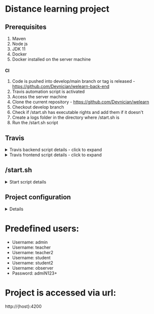 # Distance learning project
## Prerequisites

1. Maven
2. Node js
3. JDK 11
4. Docker
5. Docker installed on the server machine

#### CI
1. Code is pushed into develop/main branch or tag is released - https://github.com/Devnician/welearn-back-end
2. Travis automation script is activated
3. Access the server machine
4. Clone the current repository - https://github.com/Devnician/welearn
5. Checkout develop branch
6. Check if /start.sh has executable rights and add them if it doesn't
8. Create a logs folder in the directory where /start.sh is
7. Run the /start.sh script

## Travis
<details>
<summary>Travis backend script details - click to expand</summary>

1. The script activates under the conditions `if: type = pull_request OR branch = develop OR branch = main OR tag IS present`
2. The script creates a jar on the virtual machine from travis `script: mvn package -DskipTests`
3. Deploy section from the script is activated when code is pushed into develop `deploy:
    provider: script
    skip_existing: true
    skip_cleanup: true
    script: echo "DONE!"
    on:
      branch: develop`
4. Before_deploy script is executed
* Login as docker user in order to be able to push into docker hub subsequently - `- docker login -u $DOCKER_USERNAME -p $DOCKER_PASSWORD`. Note that environment variables must be declared for the project in the travis client which is accessed via browser - https://travis-ci.com/github/Devnician/welearn-back-end
* Create a docker image on the travis VM `docker build -t welearn-backend .`
* Validation check if the image is available - `docker images`
* Tag the image so that it can be easily pulled from docker hub `docker tag welearn-backend $DOCKER_USERNAME/welearn-backend`
* Push the image into docker hub `docker push $DOCKER_USERNAME/welearn-backend`
</details>

<details>
<summary>Travis frontend script details - click to expand</summary>

1. The script activates under the conditions `if: type = pull_request OR branch = develop OR branch = main OR tag IS present`
2. The script builds the angular project `script: npm run build:ci`
3. Deploy section from the script is activated when code is pushed into develop `deploy:
    provider: script
    skip_existing: true
    skip_cleanup: true
    script: echo "DONE!"
    on:
      branch: develop`
4. Before_deploy script is executed
* Login as docker user in order to be able to push into docker hub subsequently - `- docker login -u $DOCKER_USERNAME -p $DOCKER_PASSWORD`. Note that environment variables must be declared for the project in the travis client which is accessed via browser - https://travis-ci.com/github/Devnician/welearn-front-end
* Create a docker image on the travis VM `docker build -t welearn-backend .`
* Validation check if the image is available - `docker images`
* Tag the image so that it can be easily pulled from docker hub `docker tag welearn-backend $DOCKER_USERNAME/welearn-backend`
* Push the image into docker hub `docker push $DOCKER_USERNAME/welearn-backend`
</details>

## /start.sh
<details>
<summary> Start script details </summary>

1. Stops and deletes the data for all images from the doker compose `docker-compose -f docker-compose-welearn.yml down`
2. Pulls the latest versions of the images from docker hub `docker-compose -f docker-compose-welearn.yml pull`
3. Builds and runs the images from the docker compose and outputs the logs from the images into a .log file with a timestamp built into its name `docker-compose -f docker-compose-welearn.yml up --build > ./logs/welearn-$(date +%s).log 2>&1 &`
</details>

## Project configuration
<details>
<summary> Details </summary>

1. The docker compose contains a mariadb:10.4 service. 
`environment:`
      `- "MYSQL_USER=welearn"`
      `- "MYSQL_PASSWORD=welearn"`
      `- "MYSQL_ROOT_PASSWORD=welearn"`
      `- "MYSQL_DATABASE=welearn"`
Environment variables need to match the ones from docker spring profile for the backend - https://github.com/Devnician/welearn-back-end/blob/develop/src/main/resources/application-docker.yml. Note that the user and password must match and the stringtype, useunicode and character encoding path parameters are needed inside the database url in order to show valid cyrillic text inside the project
  `datasource:`
  `  url: "jdbc:mysql://mariadb-ci:3306/welearn?stringtype=unspecified&``useUnicode=true&characterEncoding=UTF-8"`
  `  username: "welearn"`
  `  password: "welearn"`
  `  driver-class-name: com.mysql.jdbc.Driver`
  `flyway:`
  `  enabled: true`
  `  url: "jdbc:mysql://mariadb-ci:3306/welearn?stringtype=unspecified&``useUnicode=true&characterEncoding=UTF-8"`
  `  user: "welearn"`
  `  password: "welearn"`
2. Backend port - configure inside the docker compose file. The one on the left must match the one that the frontend connects to, the one on the right needs to match the port from the spring profile
 `welearn-ci:`
  `ports:`
      `"8081:8080"`
3. Frontend configuration
* package.json - https://github.com/Devnician/welearn-front-end/blob/main/package.json - needs a ng build command that uses the ci configuration: `"build:ci": "ng build --configuration ci"`
* Configuration file must be created - https://github.com/Devnician/welearn-front-end/blob/main/src/environments/environment.ci.ts - restUrl constant needs to have the backend port matching from above `restUrl: 'http://172.16.250.30:8081'`
* angular.json - - needs to have a fileReplacement configuration that uses the new environment. and it needs to be defined in a command that the package.json is going to use
`"ci": {`
`"fileReplacements": [`
`{`
`"replace": "src/environments/environment.ts",`
`"with": "src/environments/environment.ci.ts"`
`}`
* Dockerfile needs to use the newly defined build command - `RUN npm run build:ci` - https://github.com/Devnician/welearn-front-end/blob/main/Dockerfile
* Travis script needs to use the newly defined build command - `  - npm run build:ci` - https://github.com/Devnician/welearn-front-end/blob/main/.travis.yml
</details>

# Predefined users:
* Username: admin
* Username: teacher
* Username: teacher2
* Username: student
* Username: student2
* Username: observer
* Password: admiN123+

# Project is accessed via url:
http://{host}:4200